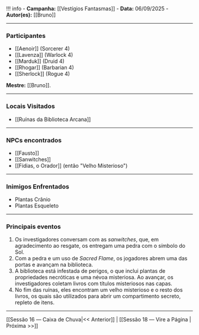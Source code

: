 !!! info
	- **Campanha:** [[Vestígios Fantasmas]]
	- **Data:** 06/09/2025
	- **Autor(es):** [[Bruno]]

---

### Participantes

- [[Aenoir]] (Sorcerer 4)
- [[Lavenza]] (Warlock 4)
- [[Marduk]] (Druid 4)
- [[Rhogar]] (Barbarian 4)
- [[Sherlock]] (Rogue 4)

**Mestre:** [[Bruno]].

---  

### Locais Visitados

- [[Ruínas da Biblioteca Arcana]]

---

### NPCs encontrados

- [[Fausto]]
- [[Sanwitches]]
- [[Fídias, o Orador]] (então "Velho Misterioso")

---

### Inimigos Enfrentados

- Plantas Crânio
- Plantas Esqueleto

---

### Principais eventos

1. Os investigadores conversam com as *sanwitches*, que, em agradecimento ao resgate, os entregam uma pedra com o símbolo do Sol.
2. Com a pedra e um uso de *Sacred Flame*, os jogadores abrem uma das portas e avançam na biblioteca.
3. A biblioteca está infestada de perigos, o que inclui plantas de propriedades necróticas e uma névoa misteriosa. Ao avançar, os investigadores coletam livros com títulos misteriosos nas capas.
4. No fim das ruínas, eles encontram um velho misterioso e o resto dos livros, os quais são utilizados para abrir um compartimento secreto, repleto de itens.

---

[[Sessão 16 ― Caixa de Chuva|<< Anterior]] | [[Sessão 18 ― Vire a Página | Próxima >>]]